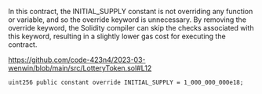 In this contract, the INITIAL_SUPPLY constant is not overriding any function or variable, and so the override keyword is unnecessary. By removing the override keyword, the Solidity compiler can skip the checks associated with this keyword, resulting in a slightly lower gas cost for executing the contract. 

https://github.com/code-423n4/2023-03-wenwin/blob/main/src/LotteryToken.sol#L12 

    uint256 public constant override INITIAL_SUPPLY = 1_000_000_000e18; 

